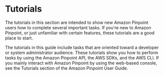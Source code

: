 # Tutorials<a name="tutorials"></a>

The tutorials in this section are intended to show new Amazon Pinpoint users how to complete several important tasks\. If you're new to Amazon Pinpoint, or just unfamiliar with certain features, these tutorials are a good place to start\.

The tutorials in this guide include tasks that are oriented toward a developer or system administrator audience\. These tutorials show you how to perform tasks by using the Amazon Pinpoint API, the AWS SDKs, and the AWS CLI\. If you mainly interact with Amazon Pinpoint by using the web\-based console, see the Tutorials section of the Amazon Pinpoint User Guide\. 